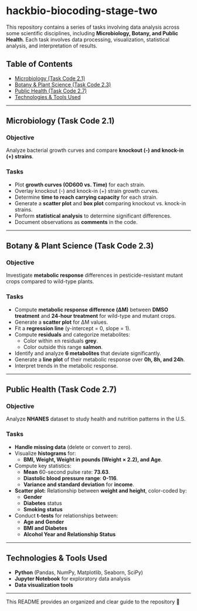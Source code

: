 # hackbio-biocoding-stage-two
This repository contains a series of tasks involving data analysis across some scientific disciplines, including **Microbiology, Botany, and Public Health**. Each task involves data processing, visualization, statistical analysis, and interpretation of results.

## **Table of Contents**
- [Microbiology (Task Code 2.1)](#microbiology-task-code-21)
- [Botany & Plant Science (Task Code 2.3)](#botany--plant-science-task-code-23)
- [Public Health (Task Code 2.7)](#public-health-task-code-27)
- [Technologies & Tools Used](#technologies--tools-used)

---

## **Microbiology (Task Code 2.1)**

### **Objective**
Analyze bacterial growth curves and compare **knockout (-) and knock-in (+) strains**.

### **Tasks**
- Plot **growth curves (OD600 vs. Time)** for each strain.
- Overlay knockout (-) and knock-in (+) strain growth curves.
- Determine **time to reach carrying capacity** for each strain.
- Generate a **scatter plot** and **box plot** comparing knockout vs. knock-in strains.
- Perform **statistical analysis** to determine significant differences.
- Document observations as **comments** in the code.

---

## **Botany & Plant Science (Task Code 2.3)**

### **Objective**
Investigate **metabolic response** differences in pesticide-resistant mutant crops compared to wild-type plants.

### **Tasks**
- Compute **metabolic response difference (ΔM)** between **DMSO treatment** and **24-hour treatment** for wild-type and mutant crops.
- Generate a **scatter plot** for ΔM values.
- Fit a **regression line** (y-intercept = 0, slope = 1).
- Compute **residuals** and categorize metabolites:
  - Color within ±n residuals **grey**.
  - Color outside this range **salmon**.
- Identify and analyze **6 metabolites** that deviate significantly.
- Generate a **line plot** of their metabolic response over **0h, 8h, and 24h**.
- Interpret trends in the metabolic response.

---

## **Public Health (Task Code 2.7)**

### **Objective**
Analyze **NHANES** dataset to study health and nutrition patterns in the U.S.

### **Tasks**
- **Handle missing data** (delete or convert to zero).
- Visualize **histograms** for:
  - **BMI, Weight, Weight in pounds (Weight × 2.2), and Age**.
- Compute key statistics:
  - **Mean** 60-second pulse rate: **73.63**.
  - **Diastolic blood pressure range**: **0-116**.
  - **Variance and standard deviation** for **income**.
- **Scatter plot:** Relationship between **weight and height**, color-coded by:
  - **Gender**
  - **Diabetes** status
  - **Smoking status**
- Conduct **t-tests** for relationships between:
  - **Age and Gender**
  - **BMI and Diabetes**
  - **Alcohol Year and Relationship Status**

---

## **Technologies & Tools Used**
- **Python** (Pandas, NumPy, Matplotlib, Seaborn, SciPy)
- **Jupyter Notebook** for exploratory data analysis
- **Data visualization tools**

---

This README provides an organized and clear guide to the repository 🚀

